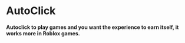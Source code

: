 # AutoClick
**Autoclick to play games and you want the experience to earn itself, it works more in Roblox games.**
